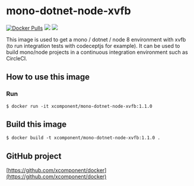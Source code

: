 # mono-dotnet-node-xvfb

[![Docker Pulls](https://img.shields.io/docker/pulls/xcomponent/mono-dotnet-node-xvfb.svg)](https://store.docker.com/community/images/xcomponent/mono-dotnet-node-xvfb)
[![](https://images.microbadger.com/badges/version/xcomponent/mono-dotnet-node-xvfb.svg)](https://store.docker.com/community/images/xcomponent/mono-dotnet-node-xvfb)
[![](https://images.microbadger.com/badges/image/xcomponent/mono-dotnet-node-xvfb.svg)](https://store.docker.com/community/images/xcomponent/mono-dotnet-node-xvfb)

This image is used to get a mono / dotnet / node 8 environment with xvfb (to run integration tests with codeceptjs for example).
It can be used to build mono/node projects in a continuous integration environment such as CircleCI.

## How to use this image

### Run

```
$ docker run -it xcomponent/mono-dotnet-node-xvfb:1.1.0
```

## Build this image

```
$ docker build -t xcomponent/mono-dotnet-node-xvfb:1.1.0 .
```

## GitHub project

[https://github.com/xcomponent/docker](https://github.com/xcomponent/docker)
